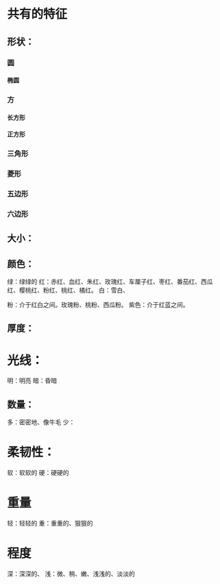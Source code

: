 
# 共有的特征
## 形状：
### 圆
#### 椭圆
### 方
#### 长方形
#### 正方形

### 三角形
### 菱形
### 五边形
### 六边形

## 大小：
## 颜色：
绿：绿绿的
红：赤红、血红、朱红、玫瑰红、车厘子红、枣红、番茄红、西瓜红、樱桃红、粉红、桃红、橘红。
白：雪白、

粉：介于红白之间。玫瑰粉、桃粉、西瓜粉。
紫色：介于红蓝之间。

## 厚度：
# 光线：
明：明亮
暗：昏暗
## 数量：
多：密密地、像牛毛
少：

# 柔韧性：
软：软软的
硬：硬硬的
# 重量
轻：轻轻的
重：重重的、狠狠的

# 程度
深：深深的、
浅：微、稍、嫩、浅浅的、淡淡的



